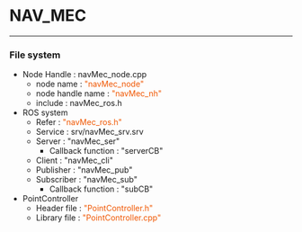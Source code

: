 # NAV_MEC
---
### File system
- Node Handle : navMec_node.cpp
    - node name : <font color="fx56">"navMec_node"</font>
    - node handle name : <font color="fx56">"navMec_nh"</font>
    - include : navMec_ros.h
- ROS system
    - Refer : <font color="fx56">"navMec_ros.h"</font>
    - Service : srv/navMec_srv.srv
    - Server : "navMec_ser" 
        - Callback function : "serverCB"
    - Client : "navMec_cli"
    - Publisher : "navMec_pub"
    - Subscriber : "navMec_sub"
        - Callback function : "subCB"
- PointController
    - Header file : <font color="fx56">"PointController.h"</font>
    - Library file : <font color="fx56">"PointController.cpp"</font>